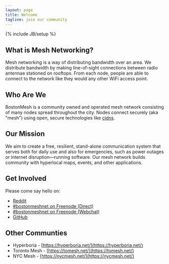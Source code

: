 ```yaml
---
layout: page
title: Welcome
tagline: join our community
---
```

{% include JB/setup %}

## What is Mesh Networking?

Mesh networking is a way of distributing bandwidth over an area. We distribute bandwidth by making line-of-sight connections between radio antennae stationed on rooftops. From each node, people are able to connect to the network like they would any other WiFi access point.

## Who Are We

BostonMesh is a community owned and operated mesh network consisting of many nodes spread throughout the city. Nodes connect securely (aka "mesh") using open, secure technologies like [cjdns](https://en.wikipedia.org/wiki/cjdns).

## Our Mission

We aim to create a free, resilient, stand-alone communication system that serves both for daily use and also for emergencies, such as power outages or internet disruption—running software. Our mesh network builds community with hyperlocal maps, events, and other applications. 

## Get Involved

Please come say hello on:

* [Reddit](https://www.reddit.com/r/BostonMeshnet/)
* [#bostonmeshnet on Freenode (Direct)](irc://chat.freenode.net/bostonmeshnet)
* [#bostonmeshnet on Freenode (Webchat)](https://webchat.freenode.net/?channels=bostonmeshnet)
* [GitHub](https://github.com/bostonmeshnet)

## Other Communties

* Hyperboria - [https://hyperboria.net/](https://hyperboria.net/)
* Toronto Mesh - [https://tomesh.net/](https://tomesh.net/)
* NYC Mesh - [https://nycmesh.net/](https://nycmesh.net/)

